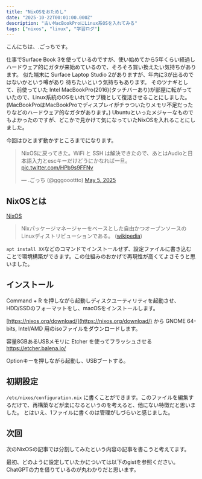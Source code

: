 ```yaml
---
title: "NixOSをおためし"
date: "2025-10-22T00:01:00.000Z"
description: "古いMacBookProにLinux系OSを入れてみる"
tags: ["nixos", "linux", "学習ログ"]
---
```


こんにちは、.ごっちです。

仕事でSurface Book 3を使っているのですが、使い始めてから5年くらい経過しハードウェア的にガタが来始めているので、そろそろ買い換えたい気持ちがあります。
似た端末に Surface Laptop Studio 2がありますが、年内に3が出るのではないかという噂があり 待ちたいという気持ちもあります。
そのツナギとして、前使っていた Intel MacBookPro(2016)(タッチバーあり)が部屋に転がっていたので、Linux系統のOSをいれてサブ機として復活させることにしました。(MacBookProはMacBookProでディスプレイがチラついたりメモリ不足だったりなどのハードウェア的なガタがあります。)
Ubuntuといったメジャーなものでもよかったのですが、どこかで見かけて気になっていたNixOSを入れることにしました。

今回はひとまず動かすところまでになります。

<blockquote class="twitter-tweet"><p lang="ja" dir="ltr">NixOSに戻ってきた。WiFi と SSH は解決できたので、あとはAudioと日本語入力とescキーだけどうにかなれば一旦。 <a href="https://t.co/HPb9s9FFNv">pic.twitter.com/HPb9s9FFNv</a></p>&mdash; .ごっち (@gggooottto) <a href="https://twitter.com/gggooottto/status/1919299204968534179?ref_src=twsrc%5Etfw">May 5, 2025</a></blockquote>

## NixOSとは

[NixOS](https://nixos.org/)

> Nixパッケージマネージャーをベースとした自由かつオープンソースのLinuxディストリビューションである。 ([wikipedia](https://ja.wikipedia.org/wiki/NixOS))

`apt install XX`などのコマンドでインストールせず、設定ファイルに書き込むことで環境構築ができます。この仕組みのおかげで再現性が高くてよさそうと思いました。

## インストール

Command + R を押しながら起動しディスクユーティリティを起動させ、HDD/SSDのフォーマットをし、macOSをインストールします。

[https://nixos.org/download/](https://nixos.org/download/) から GNOME 64-bits, Intel/AMD 用のisoファイルをダウンロードします。

容量8GBあるUSBメモリに Etcher を使ってフラッシュさせる https://etcher.balena.io/

Optionキーを押しながら起動し、USBブートする。

## 初期設定

`/etc/nixos/configuration.nix` に書くことができます。このファイルを編集するだけで、再構築などが楽になるというのを考えると、他にない特徴だと思いました。
とはいえ、1ファイルに書くのは管理がしづらいと感じました。

## 次回

次のNixOSの記事では分割してみたという内容の記事を書こうと考えてます。

最初、どのように設定していたかについては以下のgistを参照ください。ChatGPTの力を借りているのが丸わかりだと思います。

<script src="https://gist.github.com/YutaGoto/c7f1a1ac9168237d30d2fad0df7cc948.js"></script>
